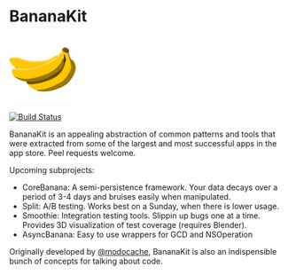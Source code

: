 BananaKit
=========
<img src="https://raw.githubusercontent.com/BananaKit/BananaKit/master/Bananas.png" width="120" >

[![Build Status](https://travis-ci.org/BananaKit/BananaKit.svg?branch=travis)](https://travis-ci.org/BananaKit/BananaKit)


BananaKit is an appealing abstraction of common patterns and tools that were extracted from some of the largest and most successful apps in the app store. Peel requests welcome.

Upcoming subprojects:

- CoreBanana: A semi-persistence framework. Your data decays over a period of 3-4 days and bruises easily when manipulated.
- Split: A/B testing. Works best on a Sunday, when there is lower usage.
- Smoothie: Integration testing tools. Slippin up bugs one at a time. Provides 3D visualization of test coverage (requires Blender).
- AsyncBanana: Easy to use wrappers for GCD and NSOperation

Originally developed by [@modocache](https://twitter.com/modocache), BananaKit is also an indispensible bunch of concepts for talking about code.
